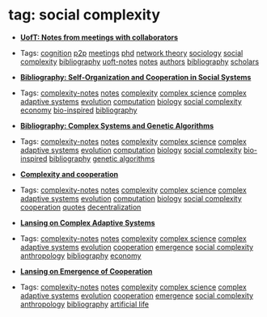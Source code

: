 
# tag: social complexity

 * **[UofT: Notes from meetings with collaborators](../content/notebook/captures/notes/bibliography/uoft-note-meetings.md)**

  * Tags:  <a class="tag" href="#!tags/cognition.md">cognition</a>  <a class="tag" href="#!tags/p2p.md">p2p</a>  <a class="tag" href="#!tags/meetings.md">meetings</a>  <a class="tag" href="#!tags/phd.md">phd</a>  <a class="tag" href="#!tags/network theory.md">network theory</a>  <a class="tag" href="#!tags/sociology.md">sociology</a>  <a class="tag" href="#!tags/social complexity.md">social complexity</a>  <a class="tag" href="#!tags/bibliography.md">bibliography</a>  <a class="tag" href="#!tags/uoft-notes.md">uoft-notes</a>  <a class="tag" href="#!tags/notes.md">notes</a>  <a class="tag" href="#!tags/authors.md">authors</a>  <a class="tag" href="#!tags/bibliography.md">bibliography</a>  <a class="tag" href="#!tags/scholars.md">scholars</a>
 * **[Bibliography: Self-Organization and Cooperation in Social Systems](../content/notebook/captures/notes/complexity/complex-science-note-5.md)**

  * Tags:  <a class="tag" href="#!tags/complexity-notes.md">complexity-notes</a>  <a class="tag" href="#!tags/notes.md">notes</a>  <a class="tag" href="#!tags/complexity.md">complexity</a>  <a class="tag" href="#!tags/complex science.md">complex science</a>  <a class="tag" href="#!tags/complex adaptive systems.md">complex adaptive systems</a>  <a class="tag" href="#!tags/evolution.md">evolution</a>  <a class="tag" href="#!tags/computation.md">computation</a>  <a class="tag" href="#!tags/biology.md">biology</a>  <a class="tag" href="#!tags/social complexity.md">social complexity</a>  <a class="tag" href="#!tags/economy.md">economy</a>  <a class="tag" href="#!tags/bio-inspired.md">bio-inspired</a>  <a class="tag" href="#!tags/bibliography.md">bibliography</a>
 * **[Bibliography: Complex Systems and Genetic Algorithms](../content/notebook/captures/notes/complexity/complex-science-note-4.md)**

  * Tags:  <a class="tag" href="#!tags/complexity-notes.md">complexity-notes</a>  <a class="tag" href="#!tags/notes.md">notes</a>  <a class="tag" href="#!tags/complexity.md">complexity</a>  <a class="tag" href="#!tags/complex science.md">complex science</a>  <a class="tag" href="#!tags/complex adaptive systems.md">complex adaptive systems</a>  <a class="tag" href="#!tags/evolution.md">evolution</a>  <a class="tag" href="#!tags/computation.md">computation</a>  <a class="tag" href="#!tags/biology.md">biology</a>  <a class="tag" href="#!tags/social complexity.md">social complexity</a>  <a class="tag" href="#!tags/bio-inspired.md">bio-inspired</a>  <a class="tag" href="#!tags/bibliography.md">bibliography</a>  <a class="tag" href="#!tags/genetic algorithms.md">genetic algorithms</a>
 * **[Complexity and cooperation](../content/notebook/captures/notes/complexity/complex-science-note-3.md)**

  * Tags:  <a class="tag" href="#!tags/complexity-notes.md">complexity-notes</a>  <a class="tag" href="#!tags/notes.md">notes</a>  <a class="tag" href="#!tags/complexity.md">complexity</a>  <a class="tag" href="#!tags/complex science.md">complex science</a>  <a class="tag" href="#!tags/complex adaptive systems.md">complex adaptive systems</a>  <a class="tag" href="#!tags/evolution.md">evolution</a>  <a class="tag" href="#!tags/computation.md">computation</a>  <a class="tag" href="#!tags/biology.md">biology</a>  <a class="tag" href="#!tags/social complexity.md">social complexity</a>  <a class="tag" href="#!tags/cooperation.md">cooperation</a>  <a class="tag" href="#!tags/quotes.md">quotes</a>  <a class="tag" href="#!tags/decentralization.md">decentralization</a>
 * **[Lansing on Complex Adaptive Systems](../content/notebook/captures/notes/complexity/complex-science-note-7.md)**

  * Tags:  <a class="tag" href="#!tags/complexity-notes.md">complexity-notes</a>  <a class="tag" href="#!tags/notes.md">notes</a>  <a class="tag" href="#!tags/complexity.md">complexity</a>  <a class="tag" href="#!tags/complex science.md">complex science</a>  <a class="tag" href="#!tags/complex adaptive systems.md">complex adaptive systems</a>  <a class="tag" href="#!tags/evolution.md">evolution</a>  <a class="tag" href="#!tags/cooperation.md">cooperation</a>  <a class="tag" href="#!tags/emergence.md">emergence</a>  <a class="tag" href="#!tags/social complexity.md">social complexity</a>  <a class="tag" href="#!tags/anthropology.md">anthropology</a>  <a class="tag" href="#!tags/bibliography.md">bibliography</a>  <a class="tag" href="#!tags/economy.md">economy</a>
 * **[Lansing on Emergence of Cooperation](../content/notebook/captures/notes/complexity/complex-science-note-6.md)**

  * Tags:  <a class="tag" href="#!tags/complexity-notes.md">complexity-notes</a>  <a class="tag" href="#!tags/notes.md">notes</a>  <a class="tag" href="#!tags/complexity.md">complexity</a>  <a class="tag" href="#!tags/complex science.md">complex science</a>  <a class="tag" href="#!tags/complex adaptive systems.md">complex adaptive systems</a>  <a class="tag" href="#!tags/evolution.md">evolution</a>  <a class="tag" href="#!tags/cooperation.md">cooperation</a>  <a class="tag" href="#!tags/emergence.md">emergence</a>  <a class="tag" href="#!tags/social complexity.md">social complexity</a>  <a class="tag" href="#!tags/anthropology.md">anthropology</a>  <a class="tag" href="#!tags/bibliography.md">bibliography</a>  <a class="tag" href="#!tags/artificial life.md">artificial life</a>